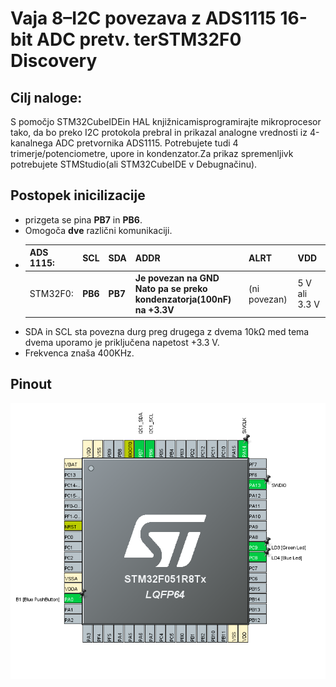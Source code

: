 # Vaja 8–I2C povezava z ADS1115 16-bit ADC pretv. terSTM32F0 Discovery
 
## Cilj naloge:

S pomočjo STM32CubeIDEin HAL knjižnicamisprogramirajte mikroprocesor tako, da bo preko I2C protokola prebral in prikazal analogne vrednosti iz 4-kanalnega ADC pretvornika ADS1115. Potrebujete tudi 4 trimerje/potenciometre, upore in kondenzator.Za prikaz spremenljivk potrebujete STMStudio(ali STM32CubeIDE v Debugnačinu).

## Postopek inicilizacije
- prizgeta se pina **PB7** in **PB6**.
- Omogoča **dve** različni komunikaciji.
- | ADS 1115: 	| SCL     	| SDA     	| ADDR                                                                 	| ALRT         	| VDD           	|
  |-----------	|---------	|---------	|----------------------------------------------------------------------	|--------------	|---------------	|
  | STM32F0:  	| **PB6** 	| **PB7** 	| **Je povezan na GND Nato pa se preko<br> kondenzatorja(100nF) na +3.3V**  	| (ni povezan) 	| 5 V ali 3.3 V 	|
- SDA in SCL sta povezna durg preg drugega z dvema 10kΩ med tema dvema uporamo je priključena napetost +3.3 V.
- Frekvenca znaša 400KHz.


## Pinout

![Pinout](media/Screenshot_20221208_182220.png)





